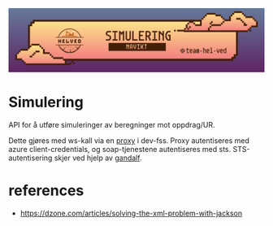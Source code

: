 ![img](simulering.png)

# Simulering
API for å utføre simuleringer av beregninger mot oppdrag/UR.

Dette gjøres med ws-kall via en [proxy](https://github.com/navikt/helved-ws-proxy) i dev-fss.
Proxy autentiseres med azure client-credentials, og soap-tjenestene autentiseres med sts.
STS-autentisering skjer ved hjelp av [gandalf](https://github.com/navikt/gandalf).


# references
- https://dzone.com/articles/solving-the-xml-problem-with-jackson
